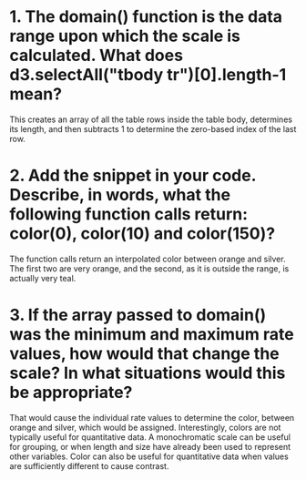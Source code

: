 # 1. The domain() function is the data range upon which the scale is calculated. What does d3.selectAll("tbody tr")[0].length-1 mean?

This creates an array of all the table rows inside the table body, determines its length, and then subtracts 1 to determine the zero-based index of the last row.

# 2. Add the snippet in your code. Describe, in words, what the following function calls return: color(0), color(10) and color(150)?

The function calls return an interpolated color between orange and silver. The first two are very orange, and the second, as it is outside the range, is actually very teal.

# 3. If the array passed to domain() was the minimum and maximum rate values, how would that change the scale? In what situations would this be appropriate?

That would cause the individual rate values to determine the color, between orange and silver, which would be assigned. Interestingly, colors are not typically useful for quantitative data. A monochromatic scale can be useful for grouping, or when length and size have already been used to represent other variables. Color can also be useful for quantitative data when values are sufficiently different to cause contrast.

